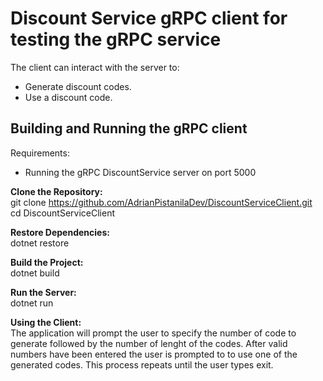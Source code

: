 # Discount Service gRPC client for testing the gRPC service

The client can interact with the server to:
- Generate discount codes.
- Use a discount code.

## Building and Running the gRPC client

Requirements:
- Running the gRPC DiscountService server on port 5000

**Clone the Repository:**  
git clone https://github.com/AdrianPistanilaDev/DiscountServiceClient.git  
cd DiscountServiceClient

**Restore Dependencies:**  
dotnet restore

**Build the Project:**  
dotnet build

**Run the Server:**  
dotnet run

**Using the Client:**  
The application will prompt the user to specify the number of code to generate followed by the number of lenght of the codes.
After valid numbers have been entered the user is prompted to to use one of the generated codes. This process repeats until the user types exit.
